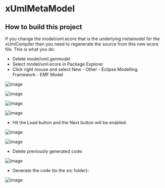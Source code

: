 # xUmlMetaModel
## How to build this project
If you change the model/uml.ecore that is the underlying metamodel for the xUmlCompiler then you need to regenerate the source from this new ecore file.
This is what you do:

* Delete model/uml.genmodel
* Select model/uml.ecore in Package Explorer
* Click right mouse and select New - Other - Eclipse Modelling Framework - EMF Model

![image](metamodel-images/img01.jpg)

![image](metamodel-images/img02.jpg)

![image](metamodel-images/img03.jpg)

![image](metamodel-images/img04.jpg)

* Hit the Load button and the Next button will be enabled:

![image](metamodel-images/img05.jpg)

![image](metamodel-images/img06.jpg)

* Delete previously generated code:

![image](metamodel-images/img07.jpg)

* Generate the code (to the src folder):

![image](metamodel-images/img08.jpg)
